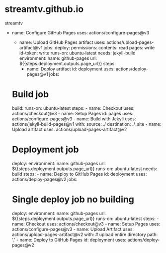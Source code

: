 # streamtv.github.io
streamtv
- name: Configure GitHub Pages
  uses: actions/configure-pages@v3
  - name: Upload GitHub Pages artifact
  uses: actions/upload-pages-artifact@v1
jobs:
  deploy:
    permissions:
      contents: read
      pages: write
      id-token: write
    runs-on: ubuntu-latest
    needs: jekyll-build
    environment:
      name: github-pages
      url: ${{steps.deployment.outputs.page_url}}
    steps:
      - name: Deploy artifact
        id: deployment
        uses: actions/deploy-pages@v1
        jobs:
  # Build job
  build:
    runs-on: ubuntu-latest
    steps:
      - name: Checkout
        uses: actions/checkout@v3
      - name: Setup Pages
        id: pages
        uses: actions/configure-pages@v3
      - name: Build with Jekyll
        uses: actions/jekyll-build-pages@v1
        with:
          source: ./
          destination: ./_site
      - name: Upload artifact
        uses: actions/upload-pages-artifact@v2

  # Deployment job
  deploy:
    environment:
      name: github-pages
      url: ${{steps.deployment.outputs.page_url}}
    runs-on: ubuntu-latest
    needs: build
    steps:
      - name: Deploy to GitHub Pages
        id: deployment
        uses: actions/deploy-pages@v2
  jobs:
  # Single deploy job no building
  deploy:
    environment:
      name: github-pages
      url: ${{steps.deployment.outputs.page_url}}
    runs-on: ubuntu-latest
    steps:
      - name: Checkout
        uses: actions/checkout@v3
      - name: Setup Pages
        uses: actions/configure-pages@v3
      - name: Upload Artifact
        uses: actions/upload-pages-artifact@v2
        with:
          # upload entire directory
          path: '.'
      - name: Deploy to GitHub Pages
        id: deployment
        uses: actions/deploy-pages@v2
  
